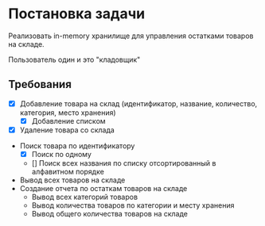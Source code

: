# Постановка задачи

Реализовать in-memory хранилище для управления остатками товаров на складе.

Пользователь один и это "кладовщик"

## Требования
- [x] Добавление товара на склад (идентификатор, название, количество, категория, место хранения)
    - [x] Добавление списком
- [x] Удаление товара со склада
- Поиск товара по идентификатору
  - [x] Поиск по одному
  - [] Поиск всех названия по списку отсортированный в алфавитном порядке
- Вывод всех товаров на складе
- Создание отчета по остаткам товаров на складе
    - Вывод всех категорий товаров
    - Вывод количества товаров по категории и месту хранения
    - Вывод общего количества товаров на складе

